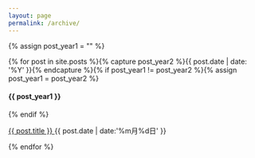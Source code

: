 ```yaml
---
layout: page
permalink: /archive/
---
```



{% assign post_year1 = "" %}

{% for post in site.posts %}{% capture post_year2 %}{{ post.date | date: '%Y' }}{% endcapture %}{% if post_year1 != post_year2 %}{% assign post_year1 = post_year2 %}

#### {{ post_year1 }}



{% endif %}
   
<a href="{{ post.url }}" target="_self"> {{ post.title }} </a> <span class="pull-right">{{ post.date | date:'%m月%d日' }}</span>


{% endfor %}


<!-- 
{% for post in site.posts %}
{% unless post.next %}
<h1 class="page-data-year">{{ post.date | date: '%Y' }}</h1>
{% else %}
{% capture year %}{{ post.date | date: '%Y' }}{% endcapture %}
{% capture nyear %}{{ post.next.date | date: '%Y' }}{% endcapture %}
{% if year != nyear %}
<h1 class="page-data-year">{{ post.date | date: '%Y' }}</h1>
{% endif %}
{% endunless %}

<a href="{{ post.url }}" target="_self"> {{ post.title }}  <span class="pull-right">{{ post.date | date:'%m月%d日' }}</span>

{% endfor %}
-->